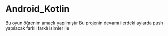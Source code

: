 # Android_Kotlin
Bu oyun öğrenim amaçlı yapılmıştır 
Bu projenin devamı ilerdeki aylarda push yapılacak farklı farklı isimler ile
